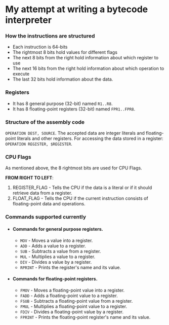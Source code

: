 # My attempt at writing a bytecode interpreter

### How the instructions are structured
 - Each instruction is 64-bits
 - The rightmost 8 bits hold values for different flags
 - The next 8 bits from the right hold information about which register to use
 - The next 16 bits from the right hold information about which operation to execute
 - The last 32 bits hold information about the data.

### Registers
- It has 8 general purpose (32-bit) named `R1..R8`.
- It has 8 floating-point registers (32-bit) named `FPR1..FPR8`.

### Structure of the assembly code
`OPERATION DEST, SOURCE`. The accepted data are integer literals and floating-point literals and other registers. For accessing the data stored in a register: `OPERATION REGISTER, $REGISTER`. 

### CPU Flags
As mentioned above, the 8 rightmost bits are used for CPU Flags. 

**FROM RIGHT TO LEFT**:
1. REGISTER_FLAG - Tells the CPU if the data is a literal or if it should retrieve data from a register.
2. FLOAT_FLAG - Tells the CPU if the current instruction consists of floating-point data and operations.


### Commands supported currently
- #### Commands for general purpose registers.
	- `MOV` - Moves a value into a register. 
	- `ADD` - Adds a value to a register.
	- `SUB` - Subtracts a value from a register.
	- `MUL` - Multiplies a value to a register.
	- `DIV` - Divides a value by a register.
	- `RPRINT` - Prints the register's name and its value.
- #### Commands for floating-point registers.
 	- `FMOV` - Moves a floating-point value into a register. 
	- `FADD` - Adds a floating-point value to a register.
	- `FSUB` - Subtracts a floating-point value from a register.
	- `FMUL` - Multiplies a floating-point value to a register.
	- `FDIV` - Divides a floating-point value by a register.
	- `FPRINT` - Prints the floating-point register's name and its value.
